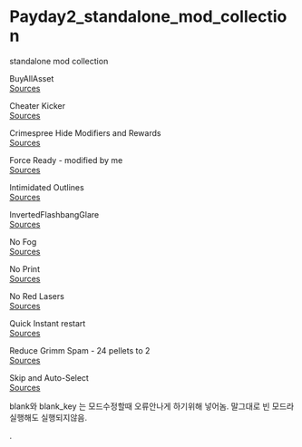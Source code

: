 # Payday2_standalone_mod_collection
standalone mod collection

BuyAllAsset<br>
<a href="https://modworkshop.net/mydownloads.php?action=view_down&did=19957">Sources</a>

Cheater Kicker<br>
<a href="https://modworkshop.net/mydownloads.php?action=view_down&did=21487">Sources</a>

Crimespree Hide Modifiers and Rewards<br>
<a href="https://modworkshop.net/mydownloads.php?action=view_down&did=19590">Sources</a>

Force Ready - modified by me<br>
<a href="https://modworkshop.net/mydownloads.php?action=view_down&did=20815">Sources</a>

Intimidated Outlines<br>
<a href="https://modworkshop.net/mydownloads.php?action=view_down&did=13584">Sources</a>

InvertedFlashbangGlare<br>
<a href="https://modworkshop.net/mydownloads.php?action=view_down&did=14802">Sources</a>

No Fog<br>
<a href="https://modworkshop.net/mydownloads.php?action=view_down&did=17459">Sources</a>

No Print<br>
<a href="https://modworkshop.net/mydownloads.php?action=view_down&did=21549">Sources</a>

No Red Lasers<br>
<a href="https://modworkshop.net/mydownloads.php?action=view_down&did=21990">Sources</a>

Quick Instant restart<br>
<a href="https://modworkshop.net/mydownloads.php?action=view_down&did=14729">Sources</a>

Reduce Grimm Spam - 24 pellets to 2<br>
<a href="https://modworkshop.net/mydownloads.php?action=view_down&did=22255">Sources</a>

Skip and Auto-Select<br>
<a href="https://modworkshop.net/mydownloads.php?action=view_down&did=13511">Sources</a>


blank와 blank_key 는 모드수정할때 오류안나게 하기위해 넣어놈.
말그대로 빈 모드라 실행해도 실행되지않음.

.
